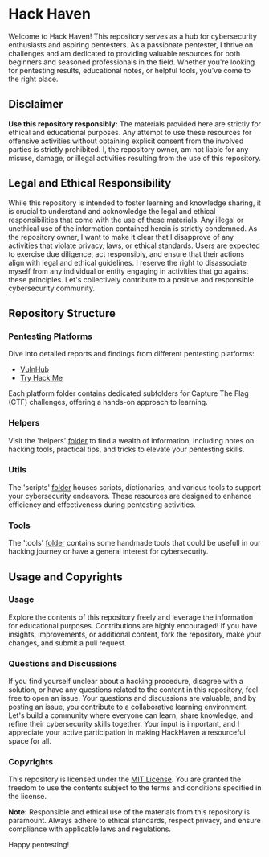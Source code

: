 # Hack Haven

Welcome to Hack Haven! This repository serves as a hub for cybersecurity enthusiasts and aspiring pentesters. As a passionate pentester, I thrive on challenges and am dedicated to providing valuable resources for both beginners and seasoned professionals in the field. Whether you're looking for pentesting results, educational notes, or helpful tools, you've come to the right place.

## Disclaimer

**Use this repository responsibly:** The materials provided here are strictly for ethical and educational purposes. Any attempt to use these resources for offensive activities without obtaining explicit consent from the involved parties is strictly prohibited. I, the repository owner, am not liable for any misuse, damage, or illegal activities resulting from the use of this repository.

## Legal and Ethical Responsibility

While this repository is intended to foster learning and knowledge sharing, it is crucial to understand and acknowledge the legal and ethical responsibilities that come with the use of these materials. Any illegal or unethical use of the information contained herein is strictly condemned. As the repository owner, I want to make it clear that I disapprove of any activities that violate privacy, laws, or ethical standards. Users are expected to exercise due diligence, act responsibly, and ensure that their actions align with legal and ethical guidelines. I reserve the right to disassociate myself from any individual or entity engaging in activities that go against these principles. Let's collectively contribute to a positive and responsible cybersecurity community.

## Repository Structure

### Pentesting Platforms

Dive into detailed reports and findings from different pentesting platforms:

- [VulnHub](./vuln_hub/)
- [Try Hack Me](./try_hack_me/)

Each platform folder contains dedicated subfolders for Capture The Flag (CTF) challenges, offering a hands-on approach to learning.

### Helpers

Visit the 'helpers' [folder](./helpers/) to find a wealth of information, including notes on hacking tools, practical tips, and tricks to elevate your pentesting skills.

### Utils

The 'scripts' [folder](./scripts/) houses scripts, dictionaries, and various tools to support your cybersecurity endeavors. These resources are designed to enhance efficiency and effectiveness during pentesting activities.

### Tools

The 'tools' [folder](./tools/) contains some handmade tools that could be usefull in our hacking journey or have a general interest for cybersecurity.

## Usage and Copyrights

### Usage

Explore the contents of this repository freely and leverage the information for educational purposes. Contributions are highly encouraged! If you have insights, improvements, or additional content, fork the repository, make your changes, and submit a pull request.

### Questions and Discussions

If you find yourself unclear about a hacking procedure, disagree with a solution, or have any questions related to the content in this repository, feel free to open an issue. Your questions and discussions are valuable, and by posting an issue, you contribute to a collaborative learning environment. Let's build a community where everyone can learn, share knowledge, and refine their cybersecurity skills together. Your input is important, and I appreciate your active participation in making HackHaven a resourceful space for all.

### Copyrights

This repository is licensed under the [MIT License](LICENSE). You are granted the freedom to use the contents subject to the terms and conditions specified in the license.

**Note:** Responsible and ethical use of the materials from this repository is paramount. Always adhere to ethical standards, respect privacy, and ensure compliance with applicable laws and regulations.

Happy pentesting!
